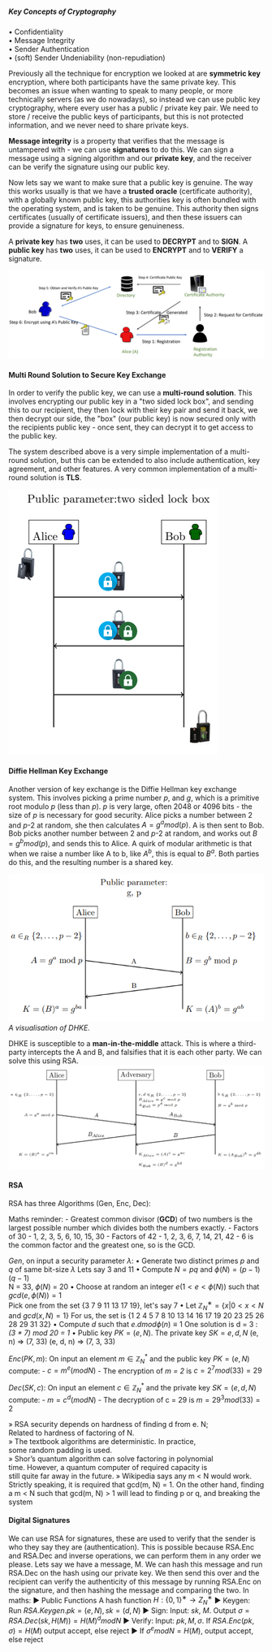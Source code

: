 ##### Key Concepts of Cryptography
• Confidentiality  
• Message Integrity  
• Sender Authentication  
• (soft) Sender Undeniability (non-repudiation)

Previously all the technique for encryption we looked at are **symmetric key** encryption, where both participants have the same private key. This becomes an issue when wanting to speak to many people, or more technically servers (as we do nowadays), so instead we can use public key cryptography, where every user has a public / private key pair. We need to store / receive the public keys of participants, but this is not protected information, and we never need to share private keys. 

**Message integrity** is a property that verifies that the message is untampered with - we can use **signatures** to do this. We can sign a message using a signing algorithm and our **private key**, and the receiver can be verify the signature using our public key.

Now lets say we want to make sure that a public key is genuine. The way this works usually is that we have a **trusted oracle** (certificate authority), with a globally known public key, this authorities key is often bundled with the operating system, and is taken to be genuine. This authority then signs certificates (usually of certificate issuers), and then these issuers can provide a signature for keys, to ensure genuineness. 

A **private key** has **two** uses, it can be used to **DECRYPT** and to **SIGN**. 
A **public key** has **two** uses, it can be used to **ENCRYPT** and to **VERIFY** a signature.

![](Images/chrome_M2aPYYvAxz.png)

#### Multi Round Solution to Secure Key Exchange
In order to verify the public key, we can use a **multi-round solution**. This involves encrypting our public key in a "two sided lock box", and sending this to our recipient, they then lock with their key pair and send it back, we then decrypt our side, the "box" (our public key) is now secured only with the recipients public key - once sent, they can decrypt it to get access to the public key.

The system described above is a very simple implementation of a multi-round solution, but this can be extended to also include authentication, key agreement, and other features. A very common implementation of a multi-round solution is **TLS**.

![](Images/chrome_SewLzpJleG.png)
#### Diffie Hellman Key Exchange
Another version of key exchange is the Diffie Hellman key exchange system. This involves picking a prime number $p$, and $g$, which is a primitive root modulo $p$ (less than $p$). $p$ is very large, often 2048 or 4096 bits - the size of $p$ is necessary for good security. Alice picks a number between 2 and $p$-2 at random, she then calculates $A = g^a mod (p)$. A is then sent to Bob. Bob picks another number between 2 and $p$-2 at random, and works out $B = g^b mod (p)$, and sends this to Alice. A quirk of modular arithmetic is that when we raise a number like A to b, like $A^b$, this is equal to $B^a$. Both parties do this, and the resulting number is a shared key. 

![](Images/chrome_REQfAmbbL1.png)
*A visualisation of DHKE.*

DHKE is susceptible to a **man-in-the-middle** attack. This is where a third-party intercepts the A and B, and falsifies that it is each other party. We can solve this using RSA.
![](Images/chrome_JvULRNOCpa.png)
#### RSA
RSA has three Algorithms (Gen, Enc, Dec):

Maths reminder:
	- Greatest common divisor (**GCD**) of two numbers is the largest possible number which divides both the numbers exactly.
	- Factors of 30 - 1, 2, 3, 5, 6, 10, 15, 30
	- Factors of 42 - 1, 2, 3, 6, 7, 14, 21, 42
	- 6 is the common factor and the greatest one, so is the GCD.

$Gen$, on input a security parameter $\lambda$:
	 • Generate two distinct primes $p$ and $q$ of same bit-size $\lambda$
		 Lets say 3 and 11
	 • Compute $N = pq$ and $\phi (N) = (p − 1)(q − 1)$  
		 N = 33, $\phi(N)$ = 20
	 • Choose at random an integer $e (1 < e < \phi(N))$ such that $gcd (e,\phi(N))= 1$  
		 Pick one from the set {3 7 9 11 13 17 19}, let's say 7 
	 • Let $ℤ_N^∗ =\{x | 0 < x < N$ and $gcd(x,N)=1\}$
		 For us, the set is {1 2 4 5 7 8 10 13 14 16 17 19 20 23 25 26 28 29 31 32}
	 • Compute $d$ such that $e . d mod \phi (n) ≡ 1$ 
		 One solution is d = 3 :  *(3 * 7) mod 20 = 1* 
	 • Public key $PK = (e, N)$. The private key $SK = e, d, N$
		 (e, n) => (7, 33)
		 (e, d, n) => (7, 3, 33)

$Enc(PK, m)$: On input an element $m \in \mathbb{Z}^*_N$ and the public key $PK = (e, N)$ compute:
	- $c = m^e (mod N)$
	- The encryption of _m = 2_ is $c = 2^7 mod( 33) = 29$ 

$Dec(SK, c)$: On input an element $c \in \mathbb{Z}^*_N$ and the private key $SK = (e,d,N)$ compute:
	- $m=c^d ( modN)$
	- The decryption of c = 29 is $m = 29^3 mod(33) = 2$

» RSA security depends on hardness of finding d from e. N;
	Related to hardness of factoring of N.
» The textbook algorithms are deterministic. In practice, some random padding is used.
» Shor’s quantum algorithm can solve factoring in polynomial time. However, a quantum computer of required capacity is still quite far away in the future.
» Wikipedia says any m < N would work. Strictly speaking, it is required that gcd(m, N) = 1. On the other hand, finding a m < N such that gcd(m, N) > 1 will lead to finding p or q, and breaking the system
#### Digital Signatures

We can use RSA for signatures, these are used to verify that the sender is who they say they are (authentication). This is possible because RSA.Enc and RSA.Dec and inverse operations, we can perform them in any order we please. Lets say we have a message, M. We can hash this message and run RSA.Dec on the hash using our private key. We then send this over and the recipient can verify the authenticity of this message by running RSA.Enc on the signature, and then hashing the message and comparing the two. In maths:
	▶ Public Functions A hash function $H : \{0, 1\}^∗ → Z^∗_N$
	▶ Keygen: Run $RSA.Keygen. pk = (e, N), sk = (d, N)$
	▶ Sign: Input: $sk$, $M$. Output $σ = RSA.Dec(sk, H(M)) = H(M)^d mod N$ 
	▶ Verify: Input: $pk, M, σ$. If $RSA.Enc(pk, σ) = H(M)$ output accept, else reject 
	▶ If $σ^e mod N = H(M)$, output accept, else reject
